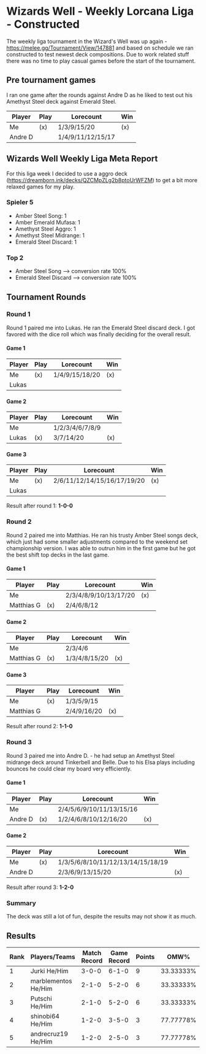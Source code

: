 # Wizards Well - Weekly Lorcana Liga - Constructed

The weekly liga tournament in the Wizard's Well was up again - https://melee.gg/Tournament/View/147881 and based on schedule we ran constructed to test newest deck compositions. Due to work related stuff there was no time to play casual games before the start of the tournament.

## Pre tournament games

I ran one game after the rounds against Andre D as he liked to test out his Amethyst Steel deck against Emerald Steel.

| Player  | Play | Lorecount         | Win |
| ------- | ---- | ----------------- | --- |
| Me      | (x)  | 1/3/9/15/20       | (x) |
| Andre D |      | 1/4/9/11/12/15/17 |     |

## Wizards Well Weekly Liga Meta Report

For this liga week I decided to use a aggro deck (https://dreamborn.ink/decks/QZCMpZLg2b8ptoUrWFZM) to get a bit more relaxed games for my play.

### Spieler 5

- Amber Steel Song: 1
- Amber Emerald Mufasa: 1
- Amethyst Steel Aggro: 1
- Amethyst Steel Midrange: 1
- Emerald Steel Discard: 1

### Top 2

- Amber Steel Song --> conversion rate 100%
- Emerald Steel Discard --> conversion rate 100%

## Tournament Rounds

### Round 1

Round 1 paired me into Lukas. He ran the Emerald Steel discard deck. I got favored with the dice roll which was finally deciding for the overall result.

#### Game 1

| Player | Play | Lorecount      | Win |
| ------ | ---- | -------------- | --- |
| Me     | (x)  | 1/4/9/15/18/20 | (x) |
| Lukas  |      |                |     |

#### Game 2

| Player | Play | Lorecount       | Win |
| ------ | ---- | --------------- | --- |
| Me     |      | 1/2/3/4/6/7/8/9 |     |
| Lukas  | (x)  | 3/7/14/20       | (x) |

#### Game 3

| Player | Play | Lorecount                   | Win |
| ------ | ---- | --------------------------- | --- |
| Me     | (x)  | 2/6/11/12/14/15/16/17/19/20 | (x) |
| Lukas  |      |                             |     |

Result after round 1: **1-0-0**

### Round 2

Round 2 paired me into Matthias. He ran his trusty Amber Steel songs deck, which just had some smaller adjustments compared to the weekend set championship version. I was able to outrun him in the first game but he got the best shift top decks in the last game.

#### Game 1

| Player     | Play | Lorecount             | Win |
| ---------- | ---- | --------------------- | --- |
| Me         |      | 2/3/4/8/9/10/13/17/20 | (x) |
| Matthias G | (x)  | 2/4/6/8/12            |     |

#### Game 2

| Player     | Play | Lorecount     | Win |
| ---------- | ---- | ------------- | --- |
| Me         |      | 2/3/4/6       |     |
| Matthias G | (x)  | 1/3/4/8/15/20 | (x) |

#### Game 3

| Player     | Play | Lorecount   | Win |
| ---------- | ---- | ----------- | --- |
| Me         | (x)  | 1/3/5/9/15  |     |
| Matthias G |      | 2/4/9/16/20 | (x) |

Result after round 2: **1-1-0**

### Round 3

Round 3 paired me into Andre D. - he had setup an Amethyst Steel midrange deck around Tinkerbell and Belle. Due to his Elsa plays including bounces he could clear my board very efficiently.

#### Game 1

| Player  | Play | Lorecount                | Win |
| ------- | ---- | ------------------------ | --- |
| Me      |      | 2/4/5/6/9/10/11/13/15/16 |     |
| Andre D | (x)  | 1/2/4/6/8/10/12/16/20    | (x) |

#### Game 2

| Player  | Play | Lorecount                         | Win |
| ------- | ---- | --------------------------------- | --- |
| Me      | (x)  | 1/3/5/6/8/10/11/12/13/14/15/18/19 |     |
| Andre D |      | 2/3/6/9/13/15/20                  | (x) |

Result after round 3: **1-2-0**

### Summary

The deck was still a lot of fun, despite the results may not show it as much.

## Results

| Rank | Players/Teams       | Match Record | Game Record | Points | OMW%      | TGW%      | OGW%      |
| ---- | ------------------- | ------------ | ----------- | ------ | --------- | --------- | --------- |
| 1    | Jurki He/Him        | 3-0-0        | 6-1-0       | 9      | 33.33333% | 85.71429% | 35.41667% |
| 2    | marblementos He/Him | 2-1-0        | 5-2-0       | 6      | 33.33333% | 71.42857% | 35.41667% |
| 3    | Putschi He/Him      | 2-1-0        | 5-2-0       | 6      | 33.33333% | 71.42857% | 35.41667% |
| 4    | shinobi64 He/Him    | 1-2-0        | 3-5-0       | 3      | 77.77778% | 37.50000% | 76.19048% |
| 5    | andrecruz19 He/Him  | 1-2-0        | 2-5-0       | 3      | 77.77778% | 33.33333% | 76.19048% |

